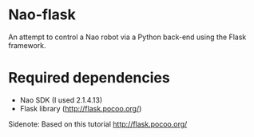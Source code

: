 # Nao-flask
An attempt to control a Nao robot via a Python back-end using the Flask framework.

# Required dependencies
* Nao SDK (I used 2.1.4.13)
* Flask library (http://flask.pocoo.org/)

Sidenote: Based on this tutorial http://flask.pocoo.org/
